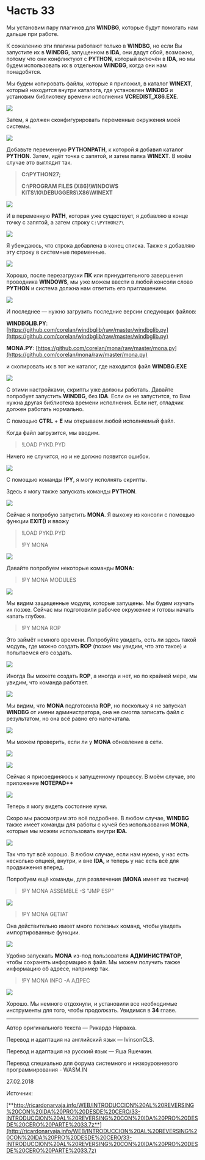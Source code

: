 # Часть 33

Мы установим пару плагинов для **WINDBG**, которые будут помогать нам дальше при работе.

К сожалению эти плагины работают только в **WINDBG**, но если Вы запустите их в **WINDBG**, запущенном в **IDA**, они дадут сбой, возможно, потому что они конфликтуют с **PYTHON**, который включён в **IDA**, но мы будем использовать их в отдельном **WINDBG**, когда они нам понадобятся.

Мы будем копировать файлы, которые я приложил, в каталог **WINEXT**, который находится внутри каталога, где установлен **WINDBG** и установим библиотеку времени исполнения **VCREDIST\_X86**.**EXE**.

![](.gitbook/assets/33/01.png)

Затем, я должен сконфигурировать переменные окружения моей системы.

![](.gitbook/assets/33/02.png)

Добавьте переменную **PYTHONPATH**, к которой я добавил каталог **PYTHON**. Затем, идёт точка с запятой, и затем папка **WINEXT**. В моём случае это выглядит так.

> **C:\PYTHON27;**
>
> **C:\PROGRAM FILES \(X86\)\WINDOWS KITS\10\DEBUGGERS\X86\WINEXT**

![](.gitbook/assets/33/03.png)

И в переменную **PATH**, которая уже существует, я добавляю в конце точку с запятой, а затем строку `C:\PYTHON27\`

![](.gitbook/assets/33/04.png)

Я убеждаюсь, что строка добавлена в конец списка. Также я добавляю эту строку в системные переменные.

![](.gitbook/assets/33/05.png)

Хорошо, после перезагрузки **ПК** или принудительного завершения проводника **WINDOWS**, мы уже можем ввести в любой консоли слово **PYTHON** и система должна нам ответить его приглашением.

![](.gitbook/assets/33/06.png)

И последнее — нужно загрузить последние версии следующих файлов:

**WINDBGLIB.PY**: [https://github.com/corelan/windbglib/raw/master/windbglib.py](https://github.com/corelan/windbglib/raw/master/windbglib.py)

**MONA.PY**: [https://github.com/corelan/mona/raw/master/mona.py](https://github.com/corelan/mona/raw/master/mona.py)

и скопировать их в тот же каталог, где находится файл **WINDBG.EXE**

![](.gitbook/assets/33/07.png)

С этими настройками, скрипты уже должны работать. Давайте попробует запустить **WINDBG**, без **IDA**. Если он не запустится, то Вам нужна другая библиотека времени исполнения. Если нет, отладчик должен работать нормально.

С помощью **CTRL** + **E** мы открываем любой исполняемый файл.

Когда файл загрузится, мы вводим.

> !LOAD PYKD.PYD

Ничего не случится, но и не должно появится ошибок.

![](.gitbook/assets/33/08.png)

С помощью команды **!PY**, я могу исполнять скрипты.

Здесь я могу также запускать команды **PYTHON**.

![](.gitbook/assets/33/09.png)

Сейчас я попробую запустить **MONA**. Я выхожу из консоли с помощью функции **EXIT\(\)** и ввожу

> !LOAD PYKD.PYD
>
> !PY MONA

![](.gitbook/assets/33/10.png)

Давайте попробуем некоторые команды **MONA**:

> !PY MONA MODULES

![](.gitbook/assets/33/11.png)

Мы видим защищенные модули, которые запущены. Мы будем изучать их позже. Сейчас мы подготовили рабочее окружение и готовы начать капать глубже.

> !PY MONA ROP

Это займёт немного времени. Попробуйте увидеть, есть ли здесь такой модуль, где можно создать **ROP** \(позже мы увидим, что это такое\) и попытаемся его создать.

![](.gitbook/assets/33/12.png)

Иногда Вы можете создать **ROP**, а иногда и нет, но по крайней мере, мы увидим, что команда работает.

![](.gitbook/assets/33/13.png)

Мы видим, что **MONA** подготовила **ROP**, но поскольку я не запускал **WINDBG** от имени администратора, она не смогла записать файл с результатом, но она всё равно его напечатала.

![](.gitbook/assets/33/14.png)

Мы можем проверить, если ли у **MONA** обновление в сети.

![](.gitbook/assets/33/15.png)

![](.gitbook/assets/33/16.png)

Сейчас я присоединяюсь к запущенному процессу. В моём случае, это приложение **NOTEPAD++**

![](.gitbook/assets/33/17.png)

Теперь я могу видеть состояние кучи.

Скоро мы рассмотрим это всё подробнее. В любом случае, **WINDBG** также имеет команды для работы с кучей без использования **MONA**, которые мы можем использовать внутри **IDA**.

![](.gitbook/assets/33/18.png)

Так что тут всё хорошо. В любом случае, если нам нужно, у нас есть несколько опцией, внутри, и вне **IDA,** и теперь у нас есть всё для продвижения вперед.

Попробуем ещё команды, для развлечения \(**MONA** имеет их тысячи\)

> !PY MONA ASSEMBLE -S "JMP ESP"

![](.gitbook/assets/33/19.png)

> !PY MONA GETIAT

Она действительно имеет много полезных команд, чтобы увидеть импортированные функции.

![](.gitbook/assets/33/20.png)

Удобно запускать **MONA** из-под пользователя **АДМИНИСТРАТОР**, чтобы сохранять информацию в файл. Мы можем получить также информацию об адресе, например так.

> !PY MONA INFO -A АДРЕС

![](.gitbook/assets/33/21.png)

Хорошо. Мы немного отдохнули, и установили все необходимые инструменты для того, чтобы продолжать. Увидимся в **34** главе.

* * *

Автор оригинального текста — Рикардо Нарваха.

Перевод и адаптация на английский  язык — IvinsonCLS.

Перевод и адаптация на русский язык — Яша Яшечкин.

Перевод специально для форума системного и низкоуровневого программирования - WASM.IN

27.02.2018

Источник:

[**http://ricardonarvaja.info/WEB/INTRODUCCION%20AL%20REVERSING%20CON%20IDA%20PRO%20DESDE%20CERO/33-INTRODUCCION%20AL%20REVERSING%20CON%20IDA%20PRO%20DESDE%20CERO%20PARTE%2033.7z**](http://ricardonarvaja.info/WEB/INTRODUCCION%20AL%20REVERSING%20CON%20IDA%20PRO%20DESDE%20CERO/33-INTRODUCCION%20AL%20REVERSING%20CON%20IDA%20PRO%20DESDE%20CERO%20PARTE%2033.7z)
